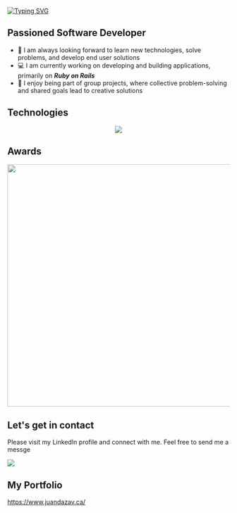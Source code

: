 [![Typing SVG](https://readme-typing-svg.herokuapp.com?font=Fira+Code&weight=800&size=23&duration=7000&pause=1000&color=FFFFFF&background=212121&width=435&lines=%F0%9F%99%8B+Hello+world!+I+am+Juan+David)](https://git.io/typing-svg)

## Passioned Software Developer
- 🧠 I am always looking forward to learn new technologies, solve problems, and develop end user solutions
- 💻 I am currently working on developing and building applications, primarily on ***Ruby on Rails***
- 🙌 I enjoy being part of group projects, where collective problem-solving and shared goals lead to creative solutions

## Technologies
<p align="center">
  <a href="https://skillicons.dev">
    <img src="https://skillicons.dev/icons?i=rails,js,react,nodejs,postgres,mysql,sass,express,tailwind,html,css,vscode,postman,heroku,netlify,git&perline=8" />
  </a>
</p>

## Awards
<p align="center">
  <img src="https://github.com/user-attachments/assets/9b3abdca-735e-4c9b-a68f-22652ad2a0d4" width="550"/>
</p>

## Let's get in contact
Please visit my LinkedIn profile and connect with me. Feel free to send me a messge
<br/>

<a href="https://www.linkedin.com/in/juan-david-dv/">
 <img src="https://skillicons.dev/icons?i=linkedin,&perline=1" />
</a>

## My Portfolio
https://www.juandazav.ca/
